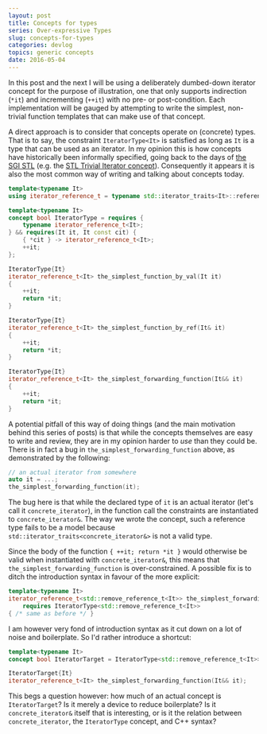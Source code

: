 ```yaml
---
layout: post
title: Concepts for types
series: Over-expressive Types
slug: concepts-for-types
categories: devlog
topics: generic concepts
date: 2016-05-04
---
```


In this post and the next I will be using a deliberately dumbed-down iterator concept for the
purpose of illustration, one that only supports indirection (`*it`) and incrementing (`++it`) with
no pre- or post-condition. Each implementation will be gauged by attempting to write the simplest,
non-trivial function templates that can make use of that concept.

A direct approach is to consider that concepts operate on (concrete) types. That is to say, the
constraint `IteratorType<It>` is satisfied as long as `It` is a type that can be used as an
iterator. In my opinion this is how concepts have historically been informally specified, going back
to the days of [the SGI STL](https://www.sgi.com/tech/stl/) (e.g. the [STL Trivial Iterator
concept](https://www.sgi.com/tech/stl/trivial.html)). Consequently it appears it is also the most
common way of writing and talking about concepts today.

```cpp
template<typename It>
using iterator_reference_t = typename std::iterator_traits<It>::reference;

template<typename It>
concept bool IteratorType = requires {
    typename iterator_reference_t<It>;
} && requires(It it, It const cit) {
    { *cit } -> iterator_reference_t<It>;
    ++it;
};

IteratorType{It}
iterator_reference_t<It> the_simplest_function_by_val(It it)
{
    ++it;
    return *it;
}

IteratorType{It}
iterator_reference_t<It> the_simplest_function_by_ref(It& it)
{
    ++it;
    return *it;
}

IteratorType{It}
iterator_reference_t<It> the_simplest_forwarding_function(It&& it)
{
    ++it;
    return *it;
}
```

A potential pitfall of this way of doing things (and the main motivation behind this series of
posts) is that while the concepts themselves are easy to write and review, they are in my opinion
harder to *use* than they could be. There is in fact a bug in `the_simplest_forwarding_function`
above, as demonstrated by the following:

```cpp
// an actual iterator from somewhere
auto it = ...;
the_simplest_forwarding_function(it);
```

The bug here is that while the declared type of `it` is an actual iterator (let's call it
`concrete_iterator`), in the function call the constraints are instantiated to `concrete_iterator&`.
The way we wrote the concept, such a reference type fails to be a model because
`std::iterator_traits<concrete_iterator&>` is not a valid type.

Since the body of the function `{ ++it; return *it }` would otherwise be valid when instantiated
with `concrete_iterator&`, this means that `the_simplest_forwarding_function` is over-constrained. A
possible fix is to ditch the introduction syntax in favour of the more explicit:

```cpp
template<typename It>
iterator_reference_t<std::remove_reference_t<It>> the_simplest_forwarding_function(It&& it)
    requires IteratorType<std::remove_reference_t<It>>
{ /* same as before */ }
```

I am however very fond of introduction syntax as it cut down on a lot of noise and boilerplate. So
I'd rather introduce a shortcut:

```cpp
template<typename It>
concept bool IteratorTarget = IteratorType<std::remove_reference_t<It>>;

IteratorTarget{It}
iterator_reference_t<It> the_simplest_forwarding_function(It&& it);
```

This begs a question however: how much of an actual concept is `IteratorTarget`? Is it merely a
device to reduce boilerplate? Is it `concrete_iterator&` itself that is interesting, or is it the
relation between `concrete_iterator`, the `IteratorType` concept, and C++ syntax?
